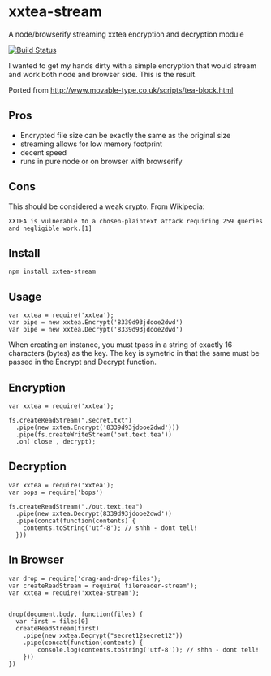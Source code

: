 xxtea-stream
============

A node/browserify streaming xxtea encryption and decryption module

[![Build Status](https://secure.travis-ci.org/ryanramage/xxtea-stream.png)](http://travis-ci.org/ryanramage/xxtea-stream)

I wanted to get my hands dirty with a simple encryption that would stream and work both node and browser side.
This is the result.

Ported from http://www.movable-type.co.uk/scripts/tea-block.html

Pros
----

 - Encrypted file size can be exactly the same as the original size
 - streaming allows for low memory footprint
 - decent speed
 - runs in pure node or on browser with browserify

Cons
----

This should be considered a weak crypto. From Wikipedia:

    XXTEA is vulnerable to a chosen-plaintext attack requiring 259 queries and negligible work.[1]


Install
-----

    npm install xxtea-stream


Usage
-----

    var xxtea = require('xxtea');
    var pipe = new xxtea.Encrypt('8339d93jdooe2dwd')
    var pipe = new xxtea.Decrypt('8339d93jdooe2dwd')

When creating an instance, you must tpass in a string of exactly 16 characters (bytes) as the
key. The key is symetric in that the same must be passed in the Encrypt and Decrypt function.



Encryption
----------

    var xxtea = require('xxtea');

    fs.createReadStream(".secret.txt")
      .pipe(new xxtea.Encrypt('8339d93jdooe2dwd')))
      .pipe(fs.createWriteStream('out.text.tea'))
      .on('close', decrypt);


Decryption
----------

    var xxtea = require('xxtea');
    var bops = require('bops')

    fs.createReadStream("./out.text.tea")
      .pipe(new xxtea.Decrypt(8339d93jdooe2dwd'))
      .pipe(concat(function(contents) {
        contents.toString('utf-8'); // shhh - dont tell!
      }))

In Browser
----------

    var drop = require('drag-and-drop-files');
    var createReadStream = require('filereader-stream');
    var xxtea = require('xxtea-stream');


    drop(document.body, function(files) {
      var first = files[0]
      createReadStream(first)
        .pipe(new xxtea.Decrypt("secret12secret12"))
        .pipe(concat(function(contents) {
            console.log(contents.toString('utf-8')); // shhh - dont tell!
        }))
    })


